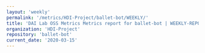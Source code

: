 ```yaml
---
layout: 'weekly'
permalink: '/metrics/HDI-Project/ballet-bot/WEEKLY/'
title: 'DAI Lab OSS Metrics Metrics report for ballet-bot | WEEKLY-REPORT-2020-03-15'
organization: 'HDI-Project'
repository: 'ballet-bot'
current_date: '2020-03-15'
---
```

